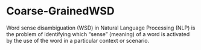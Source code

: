 # Coarse-GrainedWSD
 Word sense disambiguation (WSD) in Natural Language Processing (NLP) is the problem of identifying which “sense” (meaning) of a word is activated by the use of the word in a particular context or scenario.
